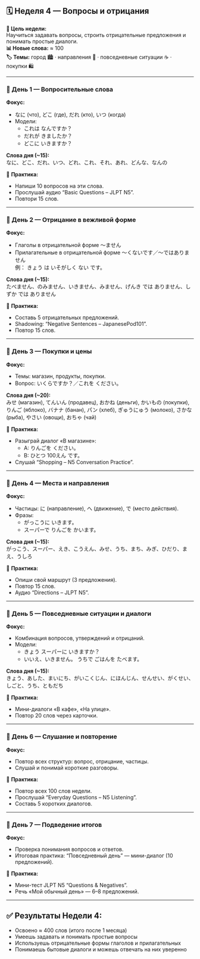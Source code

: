 ## 🗓️ Неделя 4 — Вопросы и отрицания  
**🎯 Цель недели:**  
Научиться задавать вопросы, строить отрицательные предложения и понимать простые диалоги.  
**📊 Новые слова:** ≈ 100  
**🏷️ Темы:** город 🏙️ · направления 🧭 · повседневные ситуации ☕ · покупки 🛍️  

---

### 📅 День 1 — Вопросительные слова  
**Фокус:**  
- なに (что), どこ (где), だれ (кто), いつ (когда)  
- Модели:  
  - これは なんですか？  
  - だれが きましたか？  
  - どこに いきますか？  

**Слова дня (~15):**  
なに、どこ、だれ、いつ、どれ、これ、それ、あれ、どんな、なんの  

🧩 **Практика:**  
- Напиши 10 вопросов на эти слова.  
- Прослушай аудио “Basic Questions – JLPT N5”.  
- Повтори 15 слов.  

---

### 📅 День 2 — Отрицание в вежливой форме  
**Фокус:**  
- Глаголы в отрицательной форме ～ません  
- Прилагательные в отрицательной форме ～くないです／～ではありません  
  例： きょう は いそがしく ない です。  

**Слова дня (~15):**  
たべません、のみません、いきません、みません、げんき では ありません、しずか では ありません  

🧩 **Практика:**  
- Составь 5 отрицательных предложений.  
- Shadowing: “Negative Sentences – JapanesePod101”.  
- Повтор 15 слов.  

---

### 📅 День 3 — Покупки и цены  
**Фокус:**  
- Темы: магазин, продукты, покупки.  
- Вопрос: いくらですか？／これを ください。  

**Слова дня (~20):**  
みせ (магазин), てんいん (продавец), おかね (деньги), かいもの (покупки), りんご (яблоко), バナナ (банан), パン (хлеб), ぎゅうにゅう (молоко), さかな (рыба), やさい (овощи), おちゃ (чай)

🧩 **Практика:**  
- Разыграй диалог «В магазине»:  
  - A: りんごを ください。  
  - B: ひとつ 100えん です。  
- Слушай “Shopping – N5 Conversation Practice”.  

---

### 📅 День 4 — Места и направления  
**Фокус:**  
- Частицы: に (направление), へ (движение), で (место действия).  
- Фразы:  
  - がっこうに いきます。  
  - スーパーで りんごを かいます。  

**Слова дня (~15):**  
がっこう、スーパー、えき、こうえん、みせ、うち、まち、みぎ、ひだり、まえ、うしろ  

🧩 **Практика:**  
- Опиши свой маршрут (3 предложения).  
- Повтор 15 слов.  
- Аудио “Directions – JLPT N5”.  

---

### 📅 День 5 — Повседневные ситуации и диалоги  
**Фокус:**  
- Комбинация вопросов, утверждений и отрицаний.  
- Модели:  
  - きょう スーパーに いきますか？  
  - いいえ、いきません。 うちで ごはんを たべます。  

**Слова дня (~15):**  
きょう、あした、まいにち、がいこくじん、にほんじん、せんせい、がくせい、しごと、うち、ともだち  

🧩 **Практика:**  
- Мини-диалоги «В кафе», «На улице».  
- Повтор 20 слов через карточки.  

---

### 📅 День 6 — Слушание и повторение  
**Фокус:**  
- Повтор всех структур: вопрос, отрицание, частицы.  
- Слушай и понимай короткие разговоры.  

🧩 **Практика:**  
- Повтор всех 100 слов недели.  
- Прослушай “Everyday Questions – N5 Listening”.  
- Составь 5 коротких диалогов.  

---

### 📅 День 7 — Подведение итогов  
**Фокус:**  
- Проверка понимания вопросов и ответов.  
- Итоговая практика: “Повседневный день” — мини-диалог (10 предложений).  

🧩 **Практика:**  
- Мини-тест JLPT N5 “Questions & Negatives”.  
- Речь «Мой обычный день» — 6–8 предложений.  

---

## ✅ Результаты Недели 4:
- Освоено ≈ 400 слов (итого после 1 месяца)  
- Умеешь задавать и понимать простые вопросы  
- Используешь отрицательные формы глаголов и прилагательных  
- Понимаешь бытовые диалоги и можешь отвечать на них уверенно  
